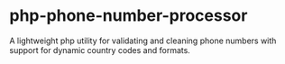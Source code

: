# php-phone-number-processor
A lightweight php utility for validating and cleaning phone numbers with support for dynamic country codes and formats.
